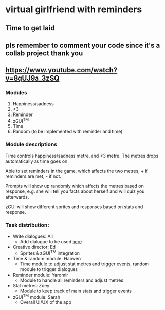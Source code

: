 # virtual girlfriend with reminders
## Time to get laid

## pls remember to comment your code since it's a collab project thank you

## https://www.youtube.com/watch?v=8qUJ9a_3zSQ

### Modules

1. Happiness/sadness
2. <3
3. Reminder
4. zGUI<sup>TM</sup>
5. Time
6. Random (to be implemented with reminder and time)

### Module descriptions

Time controls happiness/sadness metre, and <3 metre. The metres drops automatically as time goes on.

Able to set reminders in the game, which affects the two metres, + if reminders are met, - if not.

Prompts will show up randomly which affects the metres based on response, e.g. she will tell you facts about herself and will quiz you afterwards.

zGUI will show different sprites and responses based on stats and response.

### Task distribution:

- Write dialogues: All
  - Add dialogue to be used [here](/dialogues/readme.md)
- Creative director: Ed
  - Sprites & zGUI<sup>TM</sup> integration
- Time & random module: Haowen
  - Time module to adjust stat metres and trigger events, random module to trigger dialogues
- Reminder module: Yaromir
  - Module to handle all reminders and adjust metres
- Stat metres: Zuey
  - Module to keep track of main stats and trigger events
- zGUI<sup>TM</sup> module: Sarah
  - Overall UI/UX of the app